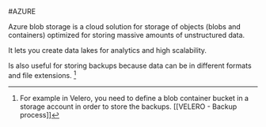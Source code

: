 #AZURE 

Azure blob storage is a cloud solution for storage of objects (blobs and containers) optimized for storing massive amounts of unstructured data.

It lets you create data lakes for analytics and high scalability. 

Is also useful for storing backups because data can be in different formats and file extensions. [^2]



[^2]: For example in Velero, you need to define a blob container bucket in a storage account in order to store the backups. [[VELERO - Backup process]]